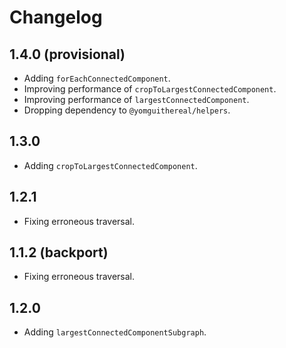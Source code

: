 # Changelog

## 1.4.0 (provisional)

- Adding `forEachConnectedComponent`.
- Improving performance of `cropToLargestConnectedComponent`.
- Improving performance of `largestConnectedComponent`.
- Dropping dependency to `@yomguithereal/helpers`.

## 1.3.0

- Adding `cropToLargestConnectedComponent`.

## 1.2.1

- Fixing erroneous traversal.

## 1.1.2 (backport)

- Fixing erroneous traversal.

## 1.2.0

- Adding `largestConnectedComponentSubgraph`.
